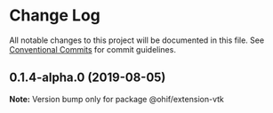 # Change Log

All notable changes to this project will be documented in this file.
See [Conventional Commits](https://conventionalcommits.org) for commit guidelines.

## 0.1.4-alpha.0 (2019-08-05)

**Note:** Version bump only for package @ohif/extension-vtk
